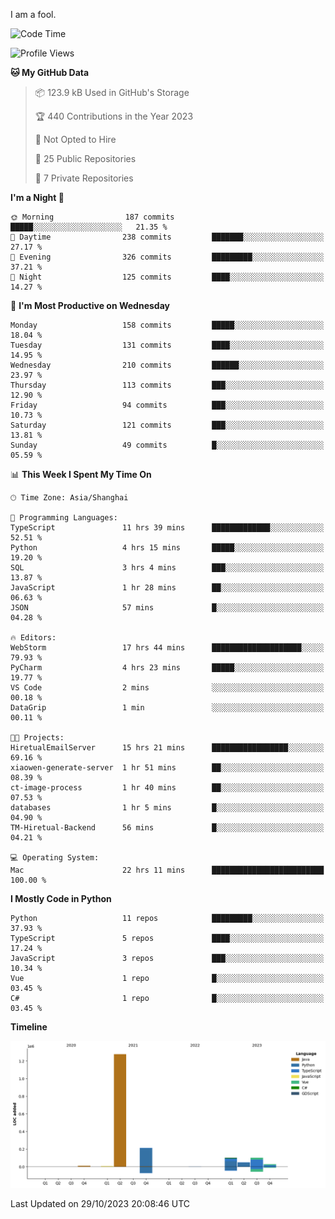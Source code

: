 I am a fool.

<!--START_SECTION:waka-->
![Code Time](http://img.shields.io/badge/Code%20Time-831%20hrs%2051%20mins-blue)

![Profile Views](http://img.shields.io/badge/Profile%20Views-0-blue)

**🐱 My GitHub Data** 

> 📦 123.9 kB Used in GitHub's Storage 
 > 
> 🏆 440 Contributions in the Year 2023
 > 
> 🚫 Not Opted to Hire
 > 
> 📜 25 Public Repositories 
 > 
> 🔑 7 Private Repositories 
 > 
**I'm a Night 🦉** 

```text
🌞 Morning                187 commits         █████░░░░░░░░░░░░░░░░░░░░   21.35 % 
🌆 Daytime                238 commits         ███████░░░░░░░░░░░░░░░░░░   27.17 % 
🌃 Evening                326 commits         █████████░░░░░░░░░░░░░░░░   37.21 % 
🌙 Night                  125 commits         ████░░░░░░░░░░░░░░░░░░░░░   14.27 % 
```
📅 **I'm Most Productive on Wednesday** 

```text
Monday                   158 commits         █████░░░░░░░░░░░░░░░░░░░░   18.04 % 
Tuesday                  131 commits         ████░░░░░░░░░░░░░░░░░░░░░   14.95 % 
Wednesday                210 commits         ██████░░░░░░░░░░░░░░░░░░░   23.97 % 
Thursday                 113 commits         ███░░░░░░░░░░░░░░░░░░░░░░   12.90 % 
Friday                   94 commits          ███░░░░░░░░░░░░░░░░░░░░░░   10.73 % 
Saturday                 121 commits         ███░░░░░░░░░░░░░░░░░░░░░░   13.81 % 
Sunday                   49 commits          █░░░░░░░░░░░░░░░░░░░░░░░░   05.59 % 
```


📊 **This Week I Spent My Time On** 

```text
🕑︎ Time Zone: Asia/Shanghai

💬 Programming Languages: 
TypeScript               11 hrs 39 mins      █████████████░░░░░░░░░░░░   52.51 % 
Python                   4 hrs 15 mins       █████░░░░░░░░░░░░░░░░░░░░   19.20 % 
SQL                      3 hrs 4 mins        ███░░░░░░░░░░░░░░░░░░░░░░   13.87 % 
JavaScript               1 hr 28 mins        ██░░░░░░░░░░░░░░░░░░░░░░░   06.63 % 
JSON                     57 mins             █░░░░░░░░░░░░░░░░░░░░░░░░   04.28 % 

🔥 Editors: 
WebStorm                 17 hrs 44 mins      ████████████████████░░░░░   79.93 % 
PyCharm                  4 hrs 23 mins       █████░░░░░░░░░░░░░░░░░░░░   19.77 % 
VS Code                  2 mins              ░░░░░░░░░░░░░░░░░░░░░░░░░   00.18 % 
DataGrip                 1 min               ░░░░░░░░░░░░░░░░░░░░░░░░░   00.11 % 

🐱‍💻 Projects: 
HiretualEmailServer      15 hrs 21 mins      █████████████████░░░░░░░░   69.16 % 
xiaowen-generate-server  1 hr 51 mins        ██░░░░░░░░░░░░░░░░░░░░░░░   08.39 % 
ct-image-process         1 hr 40 mins        ██░░░░░░░░░░░░░░░░░░░░░░░   07.53 % 
databases                1 hr 5 mins         █░░░░░░░░░░░░░░░░░░░░░░░░   04.90 % 
TM-Hiretual-Backend      56 mins             █░░░░░░░░░░░░░░░░░░░░░░░░   04.21 % 

💻 Operating System: 
Mac                      22 hrs 11 mins      █████████████████████████   100.00 % 
```

**I Mostly Code in Python** 

```text
Python                   11 repos            █████████░░░░░░░░░░░░░░░░   37.93 % 
TypeScript               5 repos             ████░░░░░░░░░░░░░░░░░░░░░   17.24 % 
JavaScript               3 repos             ███░░░░░░░░░░░░░░░░░░░░░░   10.34 % 
Vue                      1 repo              █░░░░░░░░░░░░░░░░░░░░░░░░   03.45 % 
C#                       1 repo              █░░░░░░░░░░░░░░░░░░░░░░░░   03.45 % 
```



**Timeline**

![Lines of Code chart](https://raw.githubusercontent.com/VeejaLiu/VeejaLiu/master/assets/bar_graph.png)


 Last Updated on 29/10/2023 20:08:46 UTC
<!--END_SECTION:waka-->

